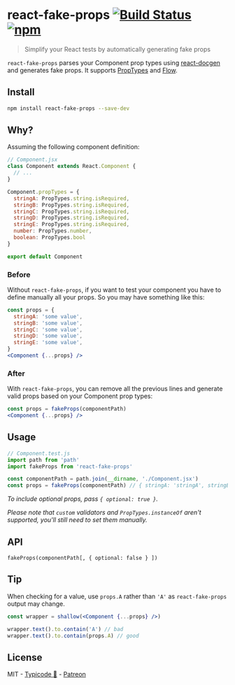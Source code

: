 # react-fake-props [![Build Status](https://travis-ci.org/typicode/react-fake-props.svg?branch=master)](https://travis-ci.org/typicode/react-fake-props) [![npm](https://badge.fury.io/js/react-fake-props.svg)](https://www.npmjs.com/package/react-fake-props)

> Simplify your React tests by automatically generating fake props

`react-fake-props` parses your Component prop types using [react-docgen](https://github.com/reactjs/react-docgen) and generates fake props. It supports [PropTypes](https://github.com/facebook/prop-types) and [Flow](https://flow.org).

## Install

```sh
npm install react-fake-props --save-dev
```

## Why?

Assuming the following component definition:

```js
// Component.jsx
class Component extends React.Component {
  // ...
}

Component.propTypes = {
  stringA: PropTypes.string.isRequired,
  stringB: PropTypes.string.isRequired,
  stringC: PropTypes.string.isRequired,
  stringD: PropTypes.string.isRequired,
  stringE: PropTypes.string.isRequired,
  number: PropTypes.number,
  boolean: PropTypes.bool
}

export default Component
```

### Before

Without `react-fake-props`, if you want to test your component you have to define manually all your props. So you may have something like this:

```jsx
const props = {
  stringA: 'some value',
  stringB: 'some value',
  stringC: 'some value',
  stringD: 'some value',
  stringE: 'some value',
}
<Component {...props} />
```

### After

With `react-fake-props`, you can remove all the previous lines and generate valid props based on your Component prop types:

```jsx
const props = fakeProps(componentPath)
<Component {...props} />
```

## Usage

```js
// Component.test.js
import path from 'path'
import fakeProps from 'react-fake-props'

const componentPath = path.join(__dirname, './Component.jsx')
const props = fakeProps(componentPath) // { stringA: 'stringA', stringB: 'stringB', ... }
```

_To include optional props, pass `{ optional: true }`._

_Please note that `custom` validators and `PropTypes.instanceOf` aren't supported, you'll still need to set them manually._

## API

`fakeProps(componentPath[, { optional: false } ])`

## Tip

When checking for a value, use `props.A` rather than `'A'` as `react-fake-props` output may change.

```jsx
const wrapper = shallow(<Component {...props} />)

wrapper.text().to.contain('A') // bad
wrapper.text().to.contain(props.A) // good
```

## License

MIT - [Typicode :cactus:](https://github.com/typicode) - [Patreon](https://www.patreon.com/typicode)
